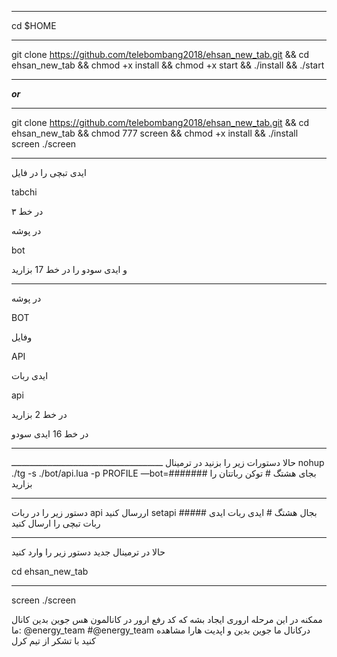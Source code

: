 ****************************************************
cd $HOME
*****************************************************
git clone https://github.com/telebombang2018/ehsan_new_tab.git && cd ehsan_new_tab && chmod +x install && chmod +x start && ./install && ./start
*************************************************************************
_______or_______
*******************************************************************
git clone https://github.com/telebombang2018/ehsan_new_tab.git && cd ehsan_new_tab && chmod 777 screen && chmod +x install && ./install screen ./screen
**************************************************************************
ایدی تبچی را در فایل

tabchi

در خط ۳

در پوشه

bot

و ایدی سودو را در خط  17 بزارید
*******************************************************************
در پوشه


BOT

وفایل

API

ایدی ربات

api

در خط 2 بزارید

در خط 16 ایدی سودو
********************************************************************
حالا دستورات زیر را بزنید در ترمینال
ـــــــــــــــــــــــــــــــــــــــــــــــــــــــــــ
nohup ./tg -s ./bot/api.lua -p PROFILE —bot=#######
بجای هشتگ # توکن رباتتان را بزارید
***********************************************************
دستور زیر را در ربات
api 
اررسال کنید
setapi #####
بجال هشتگ # ایدی ربات ایدی ربات تبچی را ارسال کنید
***********************************************************
حالا در ترمینال جدید دستور زیر را وارد کنید

cd ehsan_new_tab
******************
screen ./screen

ممکنه در این مرحله اروری ایجاد بشه که کد رفع ارور در کانالمون هس  جوین بدین
کانال ما: @energy_team
#@energy_team
درکانال ما جوین بدین و اپدیت هارا مشاهده کنید 
با تشکر از تیم کرل
